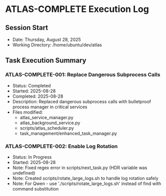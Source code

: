 # ATLAS-COMPLETE Execution Log

## Session Start
- Date: Thursday, August 28, 2025
- Working Directory: /home/ubuntu/dev/atlas

## Task Execution Summary

### ATLAS-COMPLETE-001: Replace Dangerous Subprocess Calls
- Status: Completed
- Started: 2025-08-28
- Completed: 2025-08-28
- Description: Replaced dangerous subprocess calls with bulletproof process manager in critical services
- Files modified:
  - atlas_service_manager.py
  - atlas_background_service.py
  - scripts/atlas_scheduler.py
  - task_management/enhanced_task_manager.py

### ATLAS-COMPLETE-002: Enable Log Rotation
- Status: In Progress
- Started: 2025-08-28
- Note: Fixed regex error in scripts/next_task.py (HDR variable was undefined)
- Note: Created scripts/rotate_large_logs.sh to handle log rotation safely
- Note: For Qwen - use './scripts/rotate_large_logs.sh' instead of find with command substitution